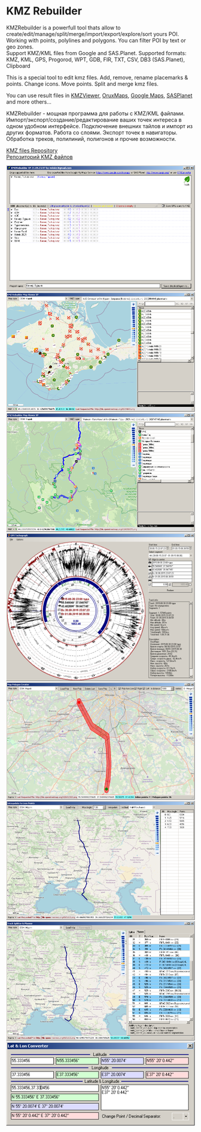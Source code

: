 # KMZ Rebuilder

KMZRebuilder is a powerfull tool thats allow to create/edit/manage/split/merge/import/export/explore/sort yours POI.    
Working with points, polylines and polygons. You can filter POI by text or geo zones.    
Support KMZ/KML files from Google and SAS.Planet.
Supported formats: KMZ, KML, GPS, Progorod, WPT, GDB, FIR, TXT, CSV, DB3 (SAS.Planet), Clipboard

This is a special tool to edit kmz files.
Add, remove, rename placemarks & points.
Change icons.
Move points.
Split and merge kmz files.

You can use result files in [KMZViewer](https://github.com/dkxce/KMZViewer), [OruxMaps](http://oruxmaps.com), [Google Maps](https://www.google.com/maps/d/), [SASPlanet](http://www.sasgis.org/sasplaneta/) and more others...

KMZRebuilder - мощная программа для работы с KMZ/KML файлами. Импорт/экспорт/создание/редактирование ваших точек интереса в одном удобном интерфейсе. Подключение внешних тайлов и импорт из других форматов. Работа со слоями. Экспорт точек в навигаторы. Обработка треков, полилиний, полигонов и прочие возможности. 

[KMZ files Repository](https://github.com/dkxce/KMZ_FILES)     
[Репозиторий KMZ файлов](https://github.com/dkxce/KMZ_FILES)     

<img src="window1.png"/>
<img src="window2.png"/>
<img src="window3.png"/>
<img src="window4.png"/>
<img src="window5.png"/>
<img src="window6.png"/>
<img src="window7.png"/>
<img src="window8.png"/>
